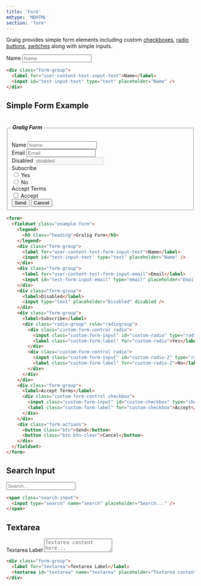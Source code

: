 ```yaml
---
title: 'Form'
mdtype: 'MDHTML'
section: 'form'
---
```


Gralig provides simple form elements including custom [checkboxes](/docs/checkbox), [radio buttons](/docs/radio), [switches](/docs/switches) along with simple inputs.

<div class="gra-s-wrapper">
  <div class="form-group">
    <label for="user-content-test-input-text">Name</label>
    <input id="test-input-text" type="text" placeholder="Name" />
  </div>
</div>

```html
<div class="form-group">
  <label for="user-content-test-input-text">Name</label>
  <input id="test-input-text" type="text" placeholder="Name" />
</div>
```

## Simple Form Example

<div class="gra-s-wrapper">
  <fieldset class="example-form">
    <legend>
      <h5 class="heading">Gralig Form</h5>
    </legend>
    <div class="form-group">
      <label for="user-content-test-form-input-text">Name</label>
      <input id="test-form-input-text" type="text" placeholder="Name" />
    </div>
    <div class="form-group">
      <label for="user-content-test-form-input-email">Email</label>
      <input id="test-form-input-email" type="email" placeholder="Email" />
    </div>
    <div class="form-group">
      <label>Disabled</label>
      <input type="text" placeholder="disabled" disabled />
    </div>
    <div class="form-group">
      <label>Subscribe</label>
      <div class="radio-group" role="radiogroup">
        <div class="custom-form-control radio">
          <input class="custom-form-input" id="custom-radio" type="radio" name="radio" />
          <label class="custom-form-label" for="user-content-custom-radio">Yes</label>
        </div>
        <div class="custom-form-control radio">
          <input class="custom-form-input" id="custom-radio-2" type="radio" name="radio" />
          <label class="custom-form-label" for="user-content-custom-radio-2">No</label>
        </div>
      </div>
    </div>
    <div class="form-group">
      <label>Accept Terms</label>
      <div class="custom-form-control checkbox">
        <input class="custom-form-input" id="custom-checkbox" type="checkbox" name="checkbox" />
        <label class="custom-form-label" for="user-content-custom-checkbox">Accept</label>
      </div>
    </div>
    <div class="form-actions">
      <button class="btn">Send</button>
      <button class="btn btn-clear">Cancel</button>
    </div>
  </fieldset>
</div>

```html
<form>
  <fieldset class="example-form">
    <legend>
      <h5 class="heading">Gralig Form</h5>
    </legend>
    <div class="form-group">
      <label for="user-content-test-form-input-text">Name</label>
      <input id="test-input-text" type="text" placeholder="Name" />
    </div>
    <div class="form-group">
      <label for="user-content-test-form-input-email">Email</label>
      <input id="test-form-input-email" type="email" placeholder="Email" />
    </div>
    <div class="form-group">
      <label>Disabled</label>
      <input type="text" placeholder="Disabled" disabled />
    </div>
    <div class="form-group">
      <label>Subscribe</label>
      <div class="radio-group" role="radiogroup">
        <div class="custom-form-control radio">
          <input class="custom-form-input" id="custom-radio" type="radio" name="radio" />
          <label class="custom-form-label" for="custom-radio">Yes</label>
        </div>
        <div class="custom-form-control radio">
          <input class="custom-form-input" id="custom-radio-2" type="radio" name="radio" />
          <label class="custom-form-label" for="custom-radio-2">No</label>
        </div>
      </div>
    </div>
    <div class="form-group">
      <label>Accept Terms</label>
      <div class="custom-form-control checkbox">
        <input class="custom-form-input" id="custom-checkbox" type="checkbox" name="checkbox" />
        <label class="custom-form-label" for="custom-checkbox">Accept</label>
      </div>
    </div>
    <div class="form-actions">
      <button class="btn">Send</button>
      <button class="btn btn-clear">Cancel</button>
    </div>
  </fieldset>
</form>
```

## Search Input

<div class="gra-s-wrapper">
  <span class="search-input">
    <input type="search" name="search" placeholder="Search..." />
  </span>
</div>

```html
<span class="search-input">
  <input type="search" name="search" placeholder="Search..." />
</span>
```

## Textarea

<div class="gra-s-wrapper">
  <div class="form-group">
    <label for="user-content-textarea">Textarea Label</label>
    <textarea id="textarea" name="textarea" placeholder="Textarea content here..."></textarea>
  </div>
</div>

```html
<div class="form-group">
  <label for="textarea">Textarea Label</label>
  <textarea id="textarea" name="textarea" placeholder="Textarea content here..."></textarea>
</div>
```